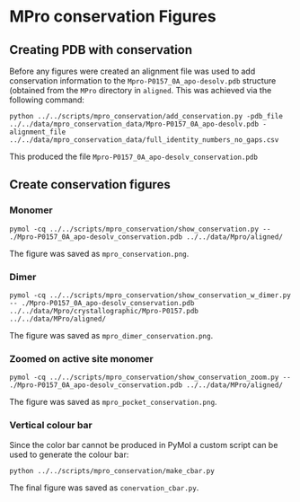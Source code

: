 # MPro conservation Figures

## Creating PDB with conservation 

Before any figures were created an alignment file was used to add conservation information to the `Mpro-P0157_0A_apo-desolv.pdb` structure (obtained from the `MPro` directory in `aligned`. This was achieved via the following command:

```
python ../../scripts/mpro_conservation/add_conservation.py -pdb_file ../../data/mpro_conservation_data/Mpro-P0157_0A_apo-desolv.pdb -alignment_file ../../data/mpro_conservation_data/full_identity_numbers_no_gaps.csv
```

This produced the file `Mpro-P0157_0A_apo-desolv_conservation.pdb`

## Create conservation figures

### Monomer

```
pymol -cq ../../scripts/mpro_conservation/show_conservation.py -- ./Mpro-P0157_0A_apo-desolv_conservation.pdb ../../data/Mpro/aligned/
```

The figure was saved as `mpro_conservation.png`.

### Dimer

```
pymol -cq ../../scripts/mpro_conservation/show_conservation_w_dimer.py -- ./Mpro-P0157_0A_apo-desolv_conservation.pdb ../../data/Mpro/crystallographic/Mpro-P0157.pdb ../../data/MPro/aligned/
```

The figure was saved as `mpro_dimer_conservation.png`.

### Zoomed on active site monomer

```
pymol -cq ../../scripts/mpro_conservation/show_conservation_zoom.py -- ./Mpro-P0157_0A_apo-desolv_conservation.pdb ../../data/MPro/aligned/
```

The figure was saved as `mpro_pocket_conservation.png`.

### Vertical colour bar

Since the color bar cannot be produced in PyMol a custom script can be used to generate the colour bar:

```
python ../../scripts/mpro_conservation/make_cbar.py
```

The final figure was saved as `conervation_cbar.py`.
